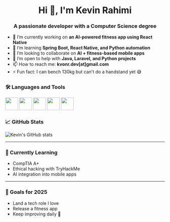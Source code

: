 <h1 align="center">Hi 👋, I'm Kevin Rahimi</h1>
<h3 align="center">A passionate developer with a Computer Science degree</h3>

- 🔭 I’m currently working on **an AI-powered fitness app using React Native**
- 🌱 I’m learning **Spring Boot, React Native, and Python automation**
- 👯 I’m looking to collaborate on **AI + fitness-based mobile apps**
- 🤝 I’m open to help with **Java, Laravel, and Python projects**
- 📫 How to reach me: **kvonr.dev[at]gmail.com**
- ⚡ Fun fact: I can bench 130kg but can't do a handstand yet 😅

### 🛠️ Languages and Tools
<p align="left">
  <img src="https://cdn.jsdelivr.net/gh/devicons/devicon/icons/java/java-original.svg" width="40" height="40"/>
  <img src="https://cdn.jsdelivr.net/gh/devicons/devicon/icons/python/python-original.svg" width="40" height="40"/>
  <img src="https://cdn.jsdelivr.net/gh/devicons/devicon/icons/laravel/laravel-plain.svg" width="40" height="40"/>
  <img src="https://cdn.jsdelivr.net/gh/devicons/devicon/icons/react/react-original.svg" width="40" height="40"/>
  <img src="https://cdn.jsdelivr.net/gh/devicons/devicon/icons/mysql/mysql-original.svg" width="40" height="40"/>
</p>

### 📈 GitHub Stats
![Kevin's GitHub stats](https://github-readme-stats.vercel.app/api?username=KvonR&show_icons=true&theme=radical)

---

### 🧠 Currently Learning
- CompTIA A+
- Ethical hacking with TryHackMe
- AI integration into mobile apps

---

### 🎯 Goals for 2025
- Land a tech role I love
- Release a fitness app
- Keep improving daily 💪

